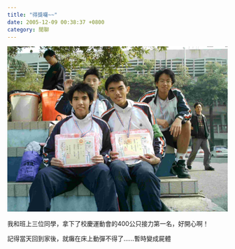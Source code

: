 ```yaml
---
title: "得獎囉~~"
date: 2005-12-09 00:38:37 +0800
category: 閒聊
---
```


![](/images/slum-area/232_0.jpg)
<p>我和班上三位同學，拿下了校慶運動會的400公只接力第一名，好開心啊！</p><p>記得當天回到家後，就癱在床上動彈不得了......暫時變成屍體</p>
